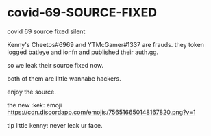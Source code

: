 # covid-69-SOURCE-FIXED
covid 69 source fixed silent


Kenny's Cheetos#6969 and YTMcGamer#1337 are frauds.
they token logged batleye and ionfn and published their auth.gg.


so we leak their source fixed now.

both of them are little wannabe hackers.

enjoy the source.


the new :kek: emoji https://cdn.discordapp.com/emojis/756516650148167820.png?v=1

tip little kenny: never leak ur face. 
